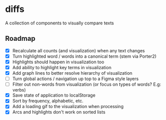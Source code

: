 # diffs
A collection of components to visually compare texts

## Roadmap

- [x] Recalculate all counts (and visualization) when any text changes
- [x] Turn highlighted word / words into a canonical term (stem via Porter2)
- [x] Highlights should happen in visualization too
- [x] Add ability to highlight key terms in visualization
- [x] Add graph lines to better resolve hierarchy of visualization
- [ ] Turn global actions / navigation up top to a Figma style layers
- [ ] Filter out non-words from visualization (or focus on types of words? E.g: verbs)
- [x] Save state of application to localStorage
- [x] Sort by frequency, alphabetic, etc.
- [x] Add a loading gif to the visualization when processing
- [x] Arcs and highlights don't work on sorted lists
